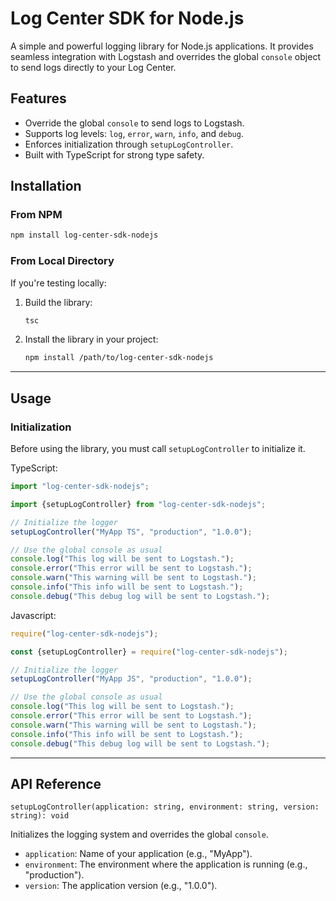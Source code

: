 # Log Center SDK for Node.js

A simple and powerful logging library for Node.js applications. It provides seamless integration with Logstash and
overrides the global `console` object to send logs directly to your Log Center.

## Features

- Override the global `console` to send logs to Logstash.
- Supports log levels: `log`, `error`, `warn`, `info`, and `debug`.
- Enforces initialization through `setupLogController`.
- Built with TypeScript for strong type safety.

## Installation

### From NPM

```bash
npm install log-center-sdk-nodejs
```

### From Local Directory

If you're testing locally:

1. Build the library:
    ```bash
   tsc
   ```

2. Install the library in your project:
    ```bash
   npm install /path/to/log-center-sdk-nodejs
   ```

---

## Usage

### Initialization

Before using the library, you must call `setupLogController` to initialize it.

TypeScript:
```typescript
import "log-center-sdk-nodejs";

import {setupLogController} from "log-center-sdk-nodejs";

// Initialize the logger
setupLogController("MyApp TS", "production", "1.0.0");

// Use the global console as usual
console.log("This log will be sent to Logstash.");
console.error("This error will be sent to Logstash.");
console.warn("This warning will be sent to Logstash.");
console.info("This info will be sent to Logstash.");
console.debug("This debug log will be sent to Logstash.");
```

Javascript:
```javascript
require("log-center-sdk-nodejs");

const {setupLogController} = require("log-center-sdk-nodejs");

// Initialize the logger
setupLogController("MyApp JS", "production", "1.0.0");

// Use the global console as usual
console.log("This log will be sent to Logstash.");
console.error("This error will be sent to Logstash.");
console.warn("This warning will be sent to Logstash.");
console.info("This info will be sent to Logstash.");
console.debug("This debug log will be sent to Logstash.");
```

---

## API Reference

`setupLogController(application: string, environment: string, version: string): void`

Initializes the logging system and overrides the global `console`.

- `application`: Name of your application (e.g., "MyApp").
- `environment`: The environment where the application is running (e.g., "production").
- `version`: The application version (e.g., "1.0.0").


